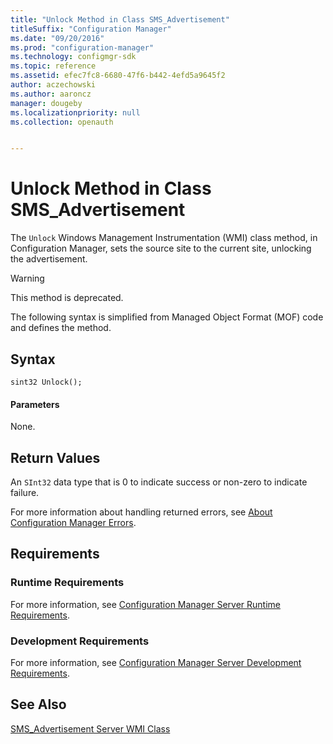 ```yaml
---
title: "Unlock Method in Class SMS_Advertisement"
titleSuffix: "Configuration Manager"
ms.date: "09/20/2016"
ms.prod: "configuration-manager"
ms.technology: configmgr-sdk
ms.topic: reference
ms.assetid: efec7fc8-6680-47f6-b442-4efd5a9645f2
author: aczechowski
ms.author: aaroncz
manager: dougeby
ms.localizationpriority: null
ms.collection: openauth


---
```

# Unlock Method in Class SMS_Advertisement
The `Unlock` Windows Management Instrumentation (WMI) class method, in Configuration Manager, sets the source site to the current site, unlocking the advertisement.  

> [!WARNING]
>  This method is deprecated.  

 The following syntax is simplified from Managed Object Format (MOF) code and defines the method.  

## Syntax  

```  
sint32 Unlock();  
```  

#### Parameters  
 None.  

## Return Values  
 An  `SInt32` data type that is 0 to indicate success or non-zero to indicate failure.  

 For more information about handling returned errors, see [About Configuration Manager Errors](../../../../../develop/core/understand/about-configuration-manager-errors.md).  

## Requirements  

### Runtime Requirements  
 For more information, see [Configuration Manager Server Runtime Requirements](../../../../../develop/core/reqs/server-runtime-requirements.md).  

### Development Requirements  
 For more information, see [Configuration Manager Server Development Requirements](../../../../../develop/core/reqs/server-development-requirements.md).  

## See Also  
 [SMS_Advertisement Server WMI Class](../../../../../develop/reference/core/servers/configure/sms_advertisement-server-wmi-class.md)   
